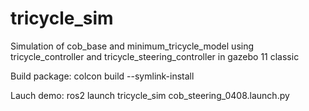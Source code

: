 # tricycle_sim
Simulation of cob_base and minimum_tricycle_model using tricycle_controller and tricycle_steering_controller in gazebo 11 classic

Build package:
colcon build --symlink-install

Lauch demo:
ros2 launch tricycle_sim cob_steering_0408.launch.py

